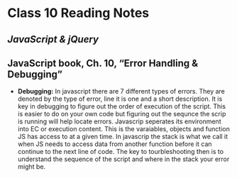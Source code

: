 # Class 10 Reading Notes

## <i>JavaScript & jQuery</i> 

## JavaScript book, Ch. 10, “Error Handling & Debugging”
- **Debugging:**  In javascript there are 7 different types of errors. They are denoted by the type of error, line it is one and a short description. It is key in debugging to figure out the order of execution of the script. This is easier to do on your own code but figuring out the sequnce the scrip is running will help locate errors. Javascrip seperates its environment into EC or execution content. This is the varaiables, objects and function JS has access to at a given time. In javascrip the stack is what we call it when JS needs to access data from another function before it can continue to the next line of code. The key to tourbleshooting then is to understand the sequence of the script and where in the stack your error might be.
